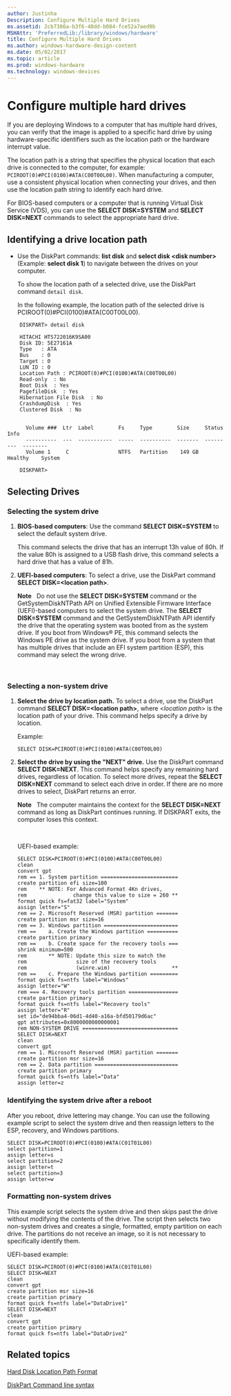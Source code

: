 ```yaml
---
author: Justinha
Description: Configure Multiple Hard Drives
ms.assetid: 2cb7386a-b3f6-40dd-b084-fce52a7aed9b
MSHAttr: 'PreferredLib:/library/windows/hardware'
title: Configure Multiple Hard Drives
ms.author: windows-hardware-design-content
ms.date: 05/02/2017
ms.topic: article
ms.prod: windows-hardware
ms.technology: windows-devices
---
```


# Configure multiple hard drives


If you are deploying Windows to a computer that has multiple hard drives, you can verify that the image is applied to a specific hard drive by using hardware-specific identifiers such as the location path or the hardware interrupt value.

The location path is a string that specifies the physical location that each drive is connected to the computer, for example: `PCIROOT(0)#PCI(0100)#ATA(C00T00L00)`. When manufacturing a computer, use a consistent physical location when connecting your drives, and then use the location path string to identify each hard drive.

For BIOS-based computers or a computer that is running Virtual Disk Service (VDS), you can use the **SELECT DISK=SYSTEM** and **SELECT DISK=NEXT** commands to select the appropriate hard drive.


## <span id="IdentifyingDiskLocationPath"></span><span id="identifyingdisklocationpath"></span><span id="IDENTIFYINGDISKLOCATIONPATH"></span>Identifying a drive location path


-   Use the DiskPart commands: **list disk** and **select disk &lt;disk number&gt;** (Example: **select disk 1**) to navigate between the drives on your computer.

    To show the location path of a selected drive, use the DiskPart command `detail disk`.

    In the following example, the location path of the selected drive is PCIROOT(0)\#PCI(0100)\#ATA(C00T00L00).

```
    DISKPART> detail disk

    HITACHI HTS722016K9SA00
    Disk ID: 5E27161A
    Type   : ATA
    Bus    : 0
    Target : 0
    LUN ID : 0
    Location Path : PCIROOT(0)#PCI(0100)#ATA(C00T00L00)
    Read-only  : No
    Boot Disk  : Yes
    PagefileDisk  : Yes
    Hibernation File Disk  : No
    CrashdumpDisk  : Yes
    Clustered Disk  : No


      Volume ###  Ltr  Label        Fs     Type        Size     Status     Info
      ----------  ---  -----------  -----  ----------  -------  ---------  --------
      Volume 1     C                NTFS   Partition    149 GB  Healthy    System

    DISKPART>
```

## <span id="Selecting_Drives"></span><span id="selecting_drives"></span><span id="SELECTING_DRIVES"></span>Selecting Drives


### <span id="SelectingSystemDisk"></span><span id="selectingsystemdisk"></span><span id="SELECTINGSYSTEMDISK"></span>Selecting the system drive


1.  **BIOS-based computers**: Use the command **SELECT DISK=SYSTEM** to select the default system drive.

    This command selects the drive that has an interrupt 13h value of 80h. If the value 80h is assigned to a USB flash drive, this command selects a hard drive that has a value of 81h.

2.  **UEFI-based computers**: To select a drive, use the DiskPart command **SELECT DISK=&lt;location path&gt;**.

    **Note**  
    Do not use the **SELECT DISK=SYSTEM** command or the GetSystemDiskNTPath API on Unified Extensible Firmware Interface (UEFI)-based computers to select the system drive. The **SELECT DISK=SYSTEM** command and the GetSystemDiskNTPath API identify the drive that the operating system was booted from as the system drive. If you boot from Windows® PE, this command selects the Windows PE drive as the system drive. If you boot from a system that has multiple drives that include an EFI system partition (ESP), this command may select the wrong drive.

     

### <span id="SelectingNonSystemDisks"></span><span id="selectingnonsystemdisks"></span><span id="SELECTINGNONSYSTEMDISKS"></span>Selecting a non-system drive
 

1.  **Select the drive by location path.** To select a drive, use the DiskPart command **SELECT DISK=&lt;location path&gt;**, where &lt;*location path*&gt; is the location path of your drive. This command helps specify a drive by location.

    Example:

    ``` syntax
    SELECT DISK=PCIROOT(0)#PCI(0100)#ATA(C00T00L00)
    ```

2.  **Select the drive by using the "NEXT" drive.** Use the DiskPart command **SELECT DISK=NEXT**. This command helps specify any remaining hard drives, regardless of location. To select more drives, repeat the **SELECT DISK=NEXT** command to select each drive in order. If there are no more drives to select, DiskPart returns an error.

    **Note**  
    The computer maintains the context for the **SELECT DISK=NEXT** command as long as DiskPart continues running. If DISKPART exits, the computer loses this context.

     

    UEFI-based example:

    ``` syntax
    SELECT DISK=PCIROOT(0)#PCI(0100)#ATA(C00T00L00)
    clean
    convert gpt
    rem == 1. System partition =========================
    create partition efi size=100
    rem    ** NOTE: For Advanced Format 4Kn drives,
    rem               change this value to size = 260 ** 
    format quick fs=fat32 label="System"
    assign letter="S"
    rem == 2. Microsoft Reserved (MSR) partition =======
    create partition msr size=16
    rem == 3. Windows partition ========================
    rem ==    a. Create the Windows partition ==========
    create partition primary 
    rem ==    b. Create space for the recovery tools ===
    shrink minimum=500
    rem       ** NOTE: Update this size to match the
    rem                size of the recovery tools 
    rem                (winre.wim)                    **
    rem ==    c. Prepare the Windows partition ========= 
    format quick fs=ntfs label="Windows"
    assign letter="W"
    rem === 4. Recovery tools partition ================
    create partition primary
    format quick fs=ntfs label="Recovery tools"
    assign letter="R"
    set id="de94bba4-06d1-4d40-a16a-bfd50179d6ac"
    gpt attributes=0x8000000000000001
    rem NON-SYSTEM DRIVE ===============================
    SELECT DISK=NEXT
    clean
    convert gpt
    rem == 1. Microsoft Reserved (MSR) partition =======
    create partition msr size=16
    rem == 2. Data partition ===========================
    create partition primary
    format quick fs=ntfs label="Data"
    assign letter=z
    ```

### <span id="ExampleIdentifyingSystemDiskAfterReboot"></span><span id="exampleidentifyingsystemdiskafterreboot"></span><span id="EXAMPLEIDENTIFYINGSYSTEMDISKAFTERREBOOT"></span>Identifying the system drive after a reboot

After you reboot, drive lettering may change. You can use the following example script to select the system drive and then reassign letters to the ESP, recovery, and Windows partitions.

``` syntax
SELECT DISK=PCIROOT(0)#PCI(0100)#ATA(C01T01L00)
select partition=1
assign letter=s
select partition=2
assign letter=t
select partition=3
assign letter=w
```

### <span id="ExampleFormattingNonSystemDisks"></span><span id="exampleformattingnonsystemdisks"></span><span id="EXAMPLEFORMATTINGNONSYSTEMDISKS"></span>Formatting non-system drives

This example script selects the system drive and then skips past the drive without modifying the contents of the drive. The script then selects two non-system drives and creates a single, formatted, empty partition on each drive. The partitions do not receive an image, so it is not necessary to specifically identify them.

UEFI-based example:

``` syntax
SELECT DISK=PCIROOT(0)#PCI(0100)#ATA(C01T01L00)
SELECT DISK=NEXT
clean
convert gpt
create partition msr size=16
create partition primary
format quick fs=ntfs label="DataDrive1"
SELECT DISK=NEXT
clean
convert gpt
create partition primary
format quick fs=ntfs label="DataDrive2"
```

## <span id="related_topics"></span>Related topics


[Hard Disk Location Path Format](hard-disk-location-path-format.md)

[DiskPart Command line syntax](http://go.microsoft.com/fwlink/?LinkId=128458)

 

 






